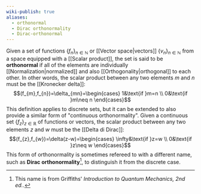 ```yaml
---
wiki-publish: true
aliases:
  - orthonormal
  - Dirac orthonormality
  - Dirac-orthonormal
---
```

Given a set of functions $\{ f_{n} \}_{n\in \mathbb{N}}$ or [[Vector space|vectors]] $\{ v_{n} \}_{n\in \mathbb{N}}$ from a space equipped with a [[Scalar product]], the set is said to be **orthonormal** if all of the elements are individually [[Normalization|normalized]] and also [[Orthogonality|orthogonal]] to each other. In other words, the scalar product between any two elements $m$ and $n$ must be the [[Kronecker delta]]:
$$(f_{m},f_{n})=\delta_{mn}=\begin{cases}
1&\text{if }m=n \\
0&\text{if }m\neq n
\end{cases}$$
This definition applies to discrete sets, but it can be extended to also provide a similar form of "continuous orthonormality". Given a continuous set $\{ f_{z} \}_{z\in \mathbb{R}}$ of functions or vectors, the scalar product between any two elements $z$ and $w$ must be the [[Delta di Dirac]]:
$$(f_{z},f_{w})=\delta(z-w)=\begin{cases}
\infty&\text{if }z=w \\
0&\text{if }z\neq w
\end{cases}$$
This form of orthonormality is sometimes refereed to with a different name, such as **Dirac orthonormality**[^1], to distinguish it from the discrete case.

[^1]: This name is from Griffiths' *Introduction to Quantum Mechanics, 2nd ed.*.